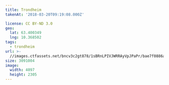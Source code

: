 ```yaml
---
title: Trondheim
takenAt: '2018-03-20T09:19:08.000Z'

license: CC BY-ND 3.0
geo:
  lat: 63.400349
  lng: 10.368502
tags:
  - trondheim
url: >-
  //images.ctfassets.net/bncv3c2gt878/1sBRnLPIVJWRRAyVpJPaPr/bae7f0886ab2719f18f50e8a0e6e0c3f/trondheim_39177234220_o
size: 3091004
image:
  width: 4097
  height: 2305
---
```

